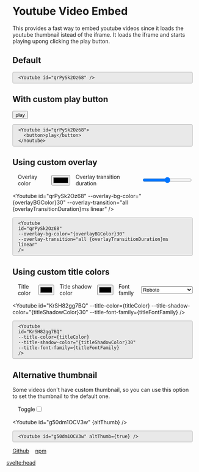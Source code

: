 <script>
  import Youtube from "$lib/Youtube.svelte";
  let overlayBGColor = "#e5a50a";
  let overlayTransitionDuration = 50;

  let titleColor = "#000000";
  let titleShadowColor = "#ffffff";
  let titleFontFamily = "'Segoe UI', Geneva, Verdana, sans-serif";

  let altThumb = false;
</script>

<div class="container">
  <h1>Youtube Video Embed</h1>

  <p>
    This provides a fast way to embed youtube videos since it loads the youtube
    thumbnail istead of the iframe. It loads the iframe and starts playing upong
    clicking the play button.
  </p>

  <h2>Default</h2>
  <Youtube id="qrPySk2Oz68" />

```svelte
<Youtube id="qrPySk2Oz68" />
```

  <h2>With custom play button</h2>

  <Youtube id="qrPySk2Oz68">
    <button>play</button>
  </Youtube>

```svelte
<Youtube id="qrPySk2Oz68">
  <button>play</button>
</Youtube>
```

  <h2>Using custom overlay</h2>
  <div class="controls">
    <label for="overlay-color-select">Overlay color</label>
    <input id="overlay-color-select" type="color" bind:value={overlayBGColor} />
    <label for="overlay-transition-duration">Overlay transition duration</label>
    <input
      id="overlay-transition-duration"
      min="0"
      max="1000"
      type="range"
      step="50"
      bind:value={overlayTransitionDuration}
    />
  </div>

<Youtube
id="qrPySk2Oz68"
--overlay-bg-color="{overlayBGColor}30"
--overlay-transition="all {overlayTransitionDuration}ms linear"
/>

```svelte
<Youtube
id="qrPySk2Oz68"
--overlay-bg-color="{overlayBGColor}30"
--overlay-transition="all {overlayTransitionDuration}ms linear"
/>
```

  <h2>Using custom title colors</h2>
  <div class="controls">
    <label for="title-color-select">Title color</label>
    <input id="title-color-select" type="color" bind:value={titleColor} />
    <label for="title-shadow-color">Title shadow color</label>
    <input id="title-shadow-color" type="color" bind:value={titleShadowColor} />
    <label for="title-font-family">Font family</label>
    <select
      name="title-font-family"
      id="title-font-family"
      bind:value={titleFontFamily}
    >
      <option value="'Roboto', sans-serif">Roboto</option>
      <option value="'Segoe UI', Geneva, Verdana, sans-serif">Segoe UI</option>
      <option value="'Helvetica Neue', Helvetica, Arial, sans-serif"
        >Helvetica Neue</option
      >
      <option value="'Times New Roman', Times, serif">Times New Roman</option>
      <option value="'Courier New', Courier, monospace">Courier New</option>
    </select>
  </div>

<Youtube
id="KrSH82gg7BQ"
--title-color={titleColor}
--title-shadow-color="{titleShadowColor}30"
--title-font-family={titleFontFamily}
/>

```svelte
<Youtube
id="KrSH82gg7BQ"
--title-color={titleColor}
--title-shadow-color="{titleShadowColor}30"
--title-font-family={titleFontFamily}
/>
```

  <h2>Alternative thumbnail</h2>
  <p>
    Some videos don't have custom thumbnail, so you can use this option to set
    the thumbnail to the default one.
  </p>
  <div class="controls">
    <label for="alt-thumbnail-checkbox">Toggle</label>
    <input
      id="alt-thumbnail-checkbox"
      type="checkbox"
      bind:checked={altThumb}
    />
  </div>

<Youtube id="g50dm1OCV3w" {altThumb} />

```svelte
<Youtube id="g50dm1OCV3w" altThumb={true} />
```

  <ul>
    <li>
      <a href="https://github.com/sharu725/youtube-embed">Github</a>
    </li>
    <li>
      <a href="https://www.npmjs.com/package/svelte-youtube-embed">npm</a>
    </li>
  </ul>
</div>

<svelte:head>
<title>Svelte Youtube embed</title>
 <meta name="description" content="Embeds a clickable youtube thumbnail instead of the iframe. Upon clicking, loads the iframe.">
</svelte:head>

<style>
  .container {
    max-width: 800px;
    margin: 0 auto;
    padding-left: 1rem;
    padding-right: 1rem;
  }
  ul {
    display: flex;
    list-style: none;
    padding: 0;
  }
  li {
    margin-right: 1rem;
  }
  .controls {
    display: flex;
    align-items: center;
    margin: 1rem auto;
  }
  .controls label {
    margin-left: 1em;
  }
  pre {
    padding: 0.5em 1em;
    background-color: #e9e9e9;
    border: 1px solid rgb(180, 180, 180);
    border-radius: 3px;
    white-space: pre-wrap;
  }
</style>
